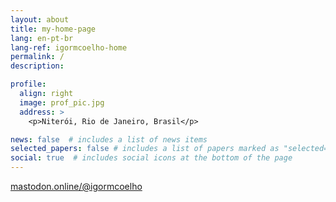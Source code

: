 ```yaml
---
layout: about
title: my-home-page
lang: en-pt-br
lang-ref: igormcoelho-home
permalink: /
description: 

profile:
  align: right
  image: prof_pic.jpg
  address: >
    <p>Niterói, Rio de Janeiro, Brasil</p>

news: false  # includes a list of news items
selected_papers: false # includes a list of papers marked as "selected={true}"
social: true  # includes social icons at the bottom of the page
---
```


<meta http-equiv="refresh" content="20;url=/sobre" />

<script src="//cdn.jsdelivr.net/npm/sweetalert2@11"></script>
<!--
<script type="text/javascript">
var userLang = navigator.language || navigator.userLanguage; 
if(userLang == 'pt-BR')
  alert("PORTU");
alert ("The language is: " + userLang);
</script>
-->
<script type="text/javascript" src="/assets/js/call_swal.js" ></script>

<a rel="me" href="https://mastodon.online/@igormcoelho">mastodon.online/@igormcoelho</a>

<!--
<hr/>

![en](/assets/img/60px-Nuvola_English_language_flag.svg.png)
[Welcome to Igor Machado Coelho website!](/about) - in English <br/>
Main pages: [about](/about) - [materials](/materials) - [projects](/projects) - [publications](/publications) - [teaching](/teaching) 

<em>Igor is Computer Science researcher and professor at [IC/UFF](http://www.ic.uff.br)</em>

<hr/>

![pt-br](/assets/img/64px-Brazilian_flag_icon_round.svg.png)
[Bem-vind@ à página de Igor Machado Coelho!](/sobre) - Português (br) <br/>
Páginas principais: [sobre](/sobre) - [materiais](/materiais) - [projetos](/projetos) - [publicações](/publicacoes) - [ensino](/ensino)

<em>Igor é pesquisador de Ciência da Computação e professor no [IC/UFF](http://www.ic.uff.br)</em>

<hr/>

-->